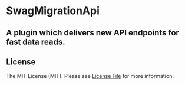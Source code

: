 # SwagMigrationApi

## A plugin which delivers new API endpoints for fast data reads.

## License

The MIT License (MIT). Please see [License File](LICENSE) for more information.